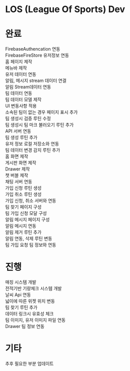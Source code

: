 # LOS (League Of Sports) Dev  

# 완료  

FirebaseAuthencation 연동  
FirebaseFireStore 유저정보 연동  
홈 페이지 제작  
메뉴바 제작  
유저 데이터 연동  
알림, 메시지 stream 데이터 연결  
알림 Stream데이터 연동  
팀 데이터 연동  
팀 데이터 모델 제작  
UI 변동사항 적용  
소속된 팀이 없는 경우 페이지 표시 추가  
팀 생성시 검증 루틴 수정  
팀 생성시 팀 마크 불러오기 루틴 추가  
API 서버 연동  
팀 생성 루틴 추가  
유저 정보 로컬 저장소와 연동  
팀 데이터 변경 감지 루틴 추가  
홈 화면 제작  
게시판 화면 제작  
Drawer 제작  
챗 버블 제작  
채팅 서버 연동  
가입 신청 루틴 생성  
가입 취소 루틴 생성  
가입 신청, 취소 서버와 연동  
팀 찾기 페이지 구성  
팀 가입 신청 모달 구성  
알림 메시지 페이지 구성  
알림 메시지 연동  
알림 제거 루틴 추가  
알림 연동, 삭제 루틴 변동  
팀 가입 요청 팀 정보와 연동  


# 진행    

매칭 시스템 개발  
전적기반 기량체크 시스템 개발  
날씨 Api 연동  
넓이에 따른 위젯 위치 변동  
팀 찾기 루틴 추가  
데이터 링크시 유효성 체크  
팀 이미지, 유저 이미지 파일 연동  
Drawer 팀 정보 연동  

# 기타  

추후 필요한 부분 업데이트